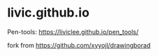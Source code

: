 # livic.github.io
Pen-tools: https://liviclee.github.io/pen_tools/

fork from https://github.com/xyyojl/drawingborad
